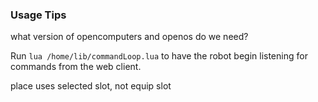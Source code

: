 ### Usage Tips

what version of opencomputers and openos do we need?

Run `lua /home/lib/commandLoop.lua` to have the robot begin listening for commands from the web client.

place uses selected slot, not equip slot